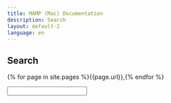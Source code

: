 ```yaml
---
title: MAMP (Mac) Documentation
description: Search
layout: default-2
language: en
---
```


## Search

{% for page in site.pages %}{{page.url}},{% endfor %}

<form action="/en/Search/">
  <input type="text" name="q" id="tipue_search_input" autocomplete="off" required>
</form>
<div id="tipue_search_content"></div>

<script>
$(document).ready(function() {
     $('#tipue_search_input').tipuesearch({
          'mode': 'live',
          'liveContent': '#content'
     });
});
</script>
